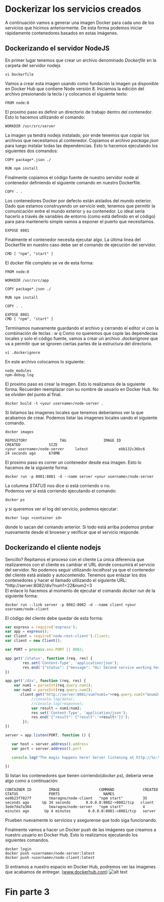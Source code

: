 # Dockerizar los servicios creados
A continuación vamos a generar una imagen Docker para cada uno de los servicios que hicimos anteriormente. De esta forma podemos iniciar rápidamente contenedores basados en estas imágenes. 

## Dockerizando el servidor NodeJS
En primer lugar tenemos que crear un archivo denominado *Dockerfile* en la carpeta del servidor nodejs
```shell
vi Dockerfile
```
Vamos a crear esta imagen usando como fundación la imagen ya disponible en Docker Hub que contiene Node versión 8. Iniciamos la edición del archivo presionando la tecla *i* y colocamos el siguiente texto:
```docker
FROM node:8
```
El proximo paso es definir un directorio de trabajo dentro del contenedor. Esto lo hacemos utilizando el comando:
```docker
WORKDIR /usr/src/server
```
La imagen ya tendrá nodejs instalado, por ende tenemos que copiar los archivos que necesitamos al contenedor. Copiamos el archivo *package.json* para luego instalar todas las dependencias. Esto lo hacemos ejecutando los siguientes dos comandos:
```docker
COPY package*.json ./

RUN npm install
```
Finalmente copiamos el código fuente de nuestro servidor node al contenedor definiendo el siguiente comando en nuestro Dockerfile.
```docker
COPY . .
```
Los contenedores Docker por defecto están aislados del mundo exterior. Dado que estamos construyendo un servicio web, tenemos que permitir la comunicación entre el mundo exterior y su contenedor. Lo ideal sería hacerlo a través de variables de entorno (como está definido en el código) para para mantenerlo simple vamos a exponer el puerto que necesitamos.
```docker
EXPOSE 8081
```
Finalmente el contenedor necesita ejecutar algo. La última línea del Dockerfile en nuestro caso debe ser el comando de ejecución del servidor. 
```docker
CMD [ "npm", "start" ]
```
El docker file completo se ve de esta forma:
```docker
FROM node:8

WORKDIR /usr/src/app

COPY package*.json ./

RUN npm install

COPY . .

EXPOSE 8081
CMD [ "npm", "start" ]
```
Terminamos nuevamente guardando el archivo y cerrando el editor *vi* con la combinación de teclas : w q <enter>
Como no queremos que copie las dependecias locales y solo el código fuente, vamos a crear un archivo *.dockerignore* que va a permitir que se ignoren ciertas partes de la estructura del directorio.
```shell
vi .dockerignore
```
En este archivo colocamos lo siguiente:
```docker
node_modules
npm-debug.log
```
El proximo paso es crear la imagen. Esto lo realizamos de la siguiente forma. Recuerden reemplazar <username> con su nombre de usuario en Docker Hub. No se olviden del punto al final.
```shell
docker build -t <your username>/node-server .
```
Si listamos las imagenes locales que tenemos deberíamos ver la que acabamos de crear. Podemos listar las imagenes locales uando el siguiente comando.
```shell
docker images

REPOSITORY               TAG                 IMAGE ID            CREATED             SIZE
<your username>/node-server     latest              ebb132c36bc6        24 seconds ago      678MB
```
El proximo paso es correr un contenedor desde esa imagen. Esto lo hacemos de la siguiente forma:
```shell
docker run -p 8081:8081 -d --name server <your username>/node-server
```
La columna *STATUS* nos dice si está corriendo o no. <br/>
Podemos ver si está corriendo ejecutando el comando:
```shell
docker ps
```
y si queremos ver el log del servicio, podemos ejecutar:
```shell
docker logs <container id>
```
donde <container id> lo sacan del comando anterior. Si todo está arriba podemos probar nuevamente desde el browser y verificar que el servicio responde.

## Dockerizando el cliente nodejs
Sencillo? Repitamos el proceso con el cliente
La única diferencia que realizaremos con el cliente es cambiar el URL donde consumirá el servicio del servidor. No podemos seguir utilizando *localhost* ya que el contenedor del cliente está aislado y autocontenido. Tenemos que enlazar los dos contenedores y hacer el llamado utilizando el siguiente URL: *http://server:8082/div?num1=22&num2=3 <br/>
El enlace lo hacemos al momento de ejecutar el comando *docker run* de la siguiente forma:
```shell
docker run --link server -p 8082:8082 -d --name client <your username/node-client
```
El código del cliente debe quedar de esta forma:
```javascript
var express = require('express');
var app = express();
var Client = require('node-rest-client').Client;
var client = new Client();

var PORT = process.env.PORT || 8082;

app.get('/status', function (req, res) {
        res.set('Content-Type', 'application/json');
        res.end('{"status": {"message": "Hi! Second service working here!"}}');
})

app.get('/div', function (req, res) {
	var num1 = parseInt(req.query.num1);
	var num2 = parseInt(req.query.num2);
       client.get("http://server:8081/sum?num1="+req.query.num1+"&num2="+req.query.num2, function (data, response) {
			//console.log(data);
			//console.log(response);
			var result = num1/num2;
			res.set('Content-Type', 'application/json');
			res.end('{"result": {"result":'+result+'}}');
		});
})

server = app.listen(PORT, function () {

   var host = server.address().address
   var port = server.address().port

   console.log("The magic happens here! Server listening at http://%s:%s", host, port)

})
```
Si listan los contenedores que tienen corriendo(*docker ps*), debería verse algo como a continuación:
```shell
CONTAINER ID        IMAGE                  COMMAND             CREATED             STATUS              PORTS                    NAMES
ee9b23f7027f        tmaragno/node-client   "npm start"         35 seconds ago      Up 34 seconds       0.0.0.0:8082->8082/tcp   client
3ede7da7a304        tmaragno/node-server   "npm start"         4 minutes ago       Up 4 minutes        0.0.0.0:8081->8081/tcp   server
```
Prueben nuevamente lo servicios y asegurense que todo siga funcionando.

Finalmente vamos a hacer un Docker push de las imágenes que creamos a nuestro usuario en Docker Hub. Esto lo realizamos ejecutando los siguientes comandos.
```shell
docker login
docker push <username>/node-server:latest
docker push <username>/node-client:latest
```
Si entramos a nuestro espacio en Docker Hub, podremos ver las imagenes que acabamos de entregar. (www.dockerhub.com)
![alt text](https://github.com/tmaragno/workshops/blob/master/images/dockerhub.PNG "Docker hub image")

# Fin parte 3



